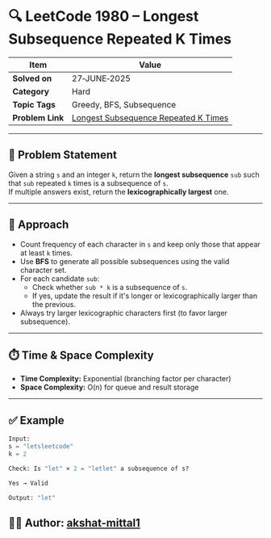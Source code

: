 # 🔍 LeetCode 1980 – Longest Subsequence Repeated K Times

| Item            | Value                                                                                           |
|-----------------|-------------------------------------------------------------------------------------------------|
| **Solved on**   | 27‑JUNE‑2025                                                                                    |
| **Category**    | Hard                                                                                            |
| **Topic Tags**  | Greedy, BFS, Subsequence                                                                        |
| **Problem Link**| [Longest Subsequence Repeated K Times](https://leetcode.com/problems/longest-subsequence-repeated-k-times/) |

---

## 📄 Problem Statement

Given a string `s` and an integer `k`, return the **longest subsequence** `sub` such that `sub` repeated `k` times is a subsequence of `s`.  
If multiple answers exist, return the **lexicographically largest** one.

---

## 🧠 Approach

- Count frequency of each character in `s` and keep only those that appear at least `k` times.
- Use **BFS** to generate all possible subsequences using the valid character set.
- For each candidate `sub`:
  - Check whether `sub * k` is a subsequence of `s`.
  - If yes, update the result if it's longer or lexicographically larger than the previous.
- Always try larger lexicographic characters first (to favor larger subsequence).

---

## ⏱️ Time & Space Complexity

- **Time Complexity:** Exponential (branching factor per character)
- **Space Complexity:** O(n) for queue and result storage

---

## ✅ Example

```python
Input:
s = "letsleetcode"
k = 2

Check: Is "let" × 2 = "letlet" a subsequence of s?

Yes → Valid

Output: "let"
```

## 👨‍💻 Author: [akshat-mittal1](https://github.com/akshat-mittal1)
